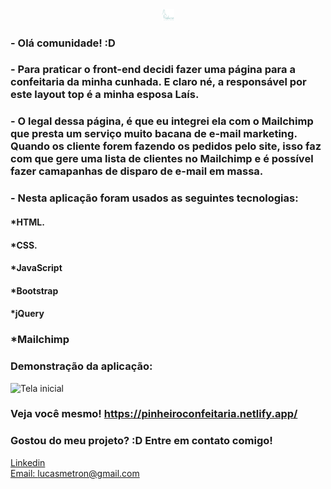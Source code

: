 <div align="center">
  <img style="width: 20px;" src="./assets/images/greenLogo.png" alt="Logo Confeitaria">
  
</div>

### - Olá comunidade! :D

### - Para praticar o front-end decidi fazer uma página para a confeitaria da minha cunhada. E claro né, a responsável por este layout top é a minha esposa Laís.

### - O legal dessa página, é que eu integrei ela com o Mailchimp que presta um serviço muito bacana de e-mail marketing. Quando os cliente forem fazendo os pedidos pelo site, isso faz com que gere uma lista de clientes no Mailchimp e é possível fazer camapanhas de disparo de e-mail em massa.   

### - Nesta aplicação foram usados as seguintes tecnologias:

#### *HTML.
#### *CSS.
#### *JavaScript
#### *Bootstrap
#### *jQuery
### *Mailchimp

### Demonstração da aplicação:
![Tela inicial](./assets/gifs/confeitaria.gif)

### Veja você mesmo! https://pinheiroconfeitaria.netlify.app/

### Gostou do meu projeto? :D Entre em contato comigo! 
[Linkedin](https://www.linkedin.com/in/lucas-rosa-058683102/) <br/>
[Email: lucasmetron@gmail.com](mailto:lucasmetron@gmail.com)